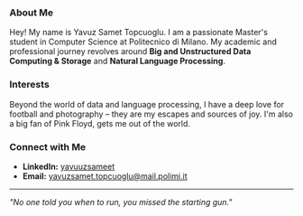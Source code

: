
### About Me
Hey! My name is Yavuz Samet Topcuoglu. I am a passionate Master's student in Computer Science at Politecnico di Milano. My academic and professional journey revolves around **Big and Unstructured Data Computing & Storage** and **Natural Language Processing**.

### Interests
Beyond the world of data and language processing, I have a deep love for football and photography – they are my escapes and sources of joy. I'm also a big fan of Pink Floyd, gets me out of the world.


### Connect with Me
- **LinkedIn:** [yavuuzsameet](https://www.linkedin.com/in/yavuuzsameet/)
- **Email:** [yavuzsamet.topcuoglu@mail.polimi.it](mailto:yavuzsamet.topcuoglu@mail.polimi.it)

---

*"No one told you when to run, you missed the starting gun."*
